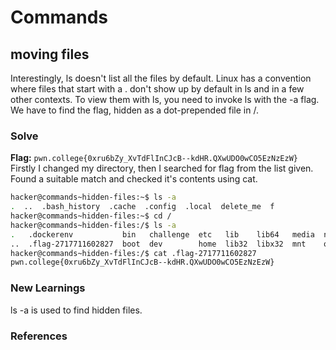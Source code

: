 # Commands

## moving files
Interestingly, ls doesn't list all the files by default. Linux has a convention where files that start with a . don't show up by default in ls and in a few other contexts. To view them with ls, you need to invoke ls with the -a flag. We have to find the flag, hidden as a dot-prepended file in /.

### Solve
**Flag:** `pwn.college{0xru6bZy_XvTdFlInCJcB--kdHR.QXwUDO0wCO5EzNzEzW}`
Firstly I changed my directory, then I searched for flag from the list given. Found a suitable match and checked it's contents using cat.

```bash
hacker@commands~hidden-files:~$ ls -a
.  ..  .bash_history  .cache  .config  .local  delete_me  f
hacker@commands~hidden-files:~$ cd /
hacker@commands~hidden-files:/$ ls -a
.   .dockerenv           bin   challenge  etc   lib    lib64   media  nix  proc  run   srv  tmp  var
..  .flag-2717711602827  boot  dev        home  lib32  libx32  mnt    opt  root  sbin  sys  usr
hacker@commands~hidden-files:/$ cat .flag-2717711602827
pwn.college{0xru6bZy_XvTdFlInCJcB--kdHR.QXwUDO0wCO5EzNzEzW}
```

### New Learnings
ls -a is used to find hidden files.
### References 

